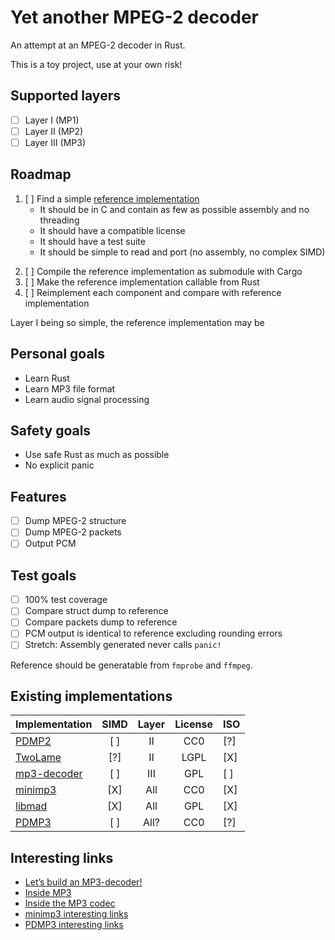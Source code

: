 # Yet another MPEG-2 decoder
An attempt at an MPEG-2 decoder in Rust.

This is a toy project, use at your own risk!

## Supported layers
 - [ ] Layer I (MP1)
 - [ ] Layer II (MP2)
 - [ ] Layer III (MP3)

## Roadmap
 1) [ ] Find a simple [reference implementation](#existing-implementations)
      + It should be in C and contain as few as possible assembly and no threading
      + It should have a compatible license
      + It should have a test suite
      + It should be simple to read and port (no assembly, no complex SIMD)
 2. [ ] Compile the reference implementation as submodule with Cargo
 3. [ ] Make the reference implementation callable from Rust
 4. [ ] Reimplement each component and compare with reference implementation

Layer I being so simple, the reference implementation may be 

## Personal goals
 - Learn Rust
 - Learn MP3 file format
 - Learn audio signal processing
 
## Safety goals
 - Use safe Rust as much as possible
 - No explicit panic
 
## Features
 - [ ] Dump MPEG-2 structure
 - [ ] Dump MPEG-2 packets
 - [ ] Output PCM
  
## Test goals
 - [ ] 100% test coverage
 - [ ] Compare struct dump to reference
 - [ ] Compare packets dump to reference
 - [ ] PCM output is identical to reference excluding rounding errors
 - [ ] Stretch: Assembly generated never calls `panic!`
 
 Reference should be generatable from `fmprobe` and `ffmpeg`.

 
## Existing implementations

    
| Implementation   | SIMD | Layer | License | ISO |
| ---------------- |:----:|:-----:|:-------:|:----|
| [PDMP2]          | [ ]  |  II   |  CC0    | [?] |
| [TwoLame]        | [?]  |  II   |  LGPL   | [X] |
| [mp3-decoder]    | [ ]  |  III  |  GPL    | [ ] |
| [minimp3]        | [X]  |  All  |  CC0    | [X] |
| [libmad]         | [X]  |  All  |  GPL    | [X] |
| [PDMP3]          | [ ]  | All?  |  CC0    | [?] |

[PDMP2]: https://github.com/technosaurus/PDMP2
[PDMP3]: https://github.com/technosaurus/PDMP3
[TwoLame]: https://github.com/njh/twolame
[mp3-decoder]: https://github.com/FlorisCreyf/mp3-decoder
[minimp3]: https://github.com/lieff/minimp3
[libmad]: https://github.com/markjeee/libmad

## Interesting links
- [Let’s build an MP3-decoder!](http://blog.bjrn.se/2008/10/lets-build-mp3-decoder.html)
- [Inside MP3](http://www.multiweb.cz/twoinches/mp3inside.htm)
- [Inside the MP3 codec](http://www.mp3-converter.com/mp3codec/)
- [minimp3 interesting links](https://github.com/lieff/minimp3#interesting-links)
- [PDMP3 interesting links](https://github.com/technosaurus/PDMP3#todo:~:text=good%20references)
